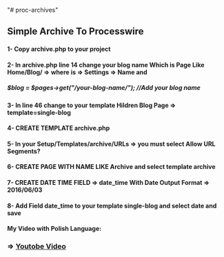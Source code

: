 "# proc-archives" 
## Simple Archive To Processwire

#### 1- Copy archive.php to your project
#### 2- In archive.php line 14 change your blog name Which is Page Like Home/Blog/ => where is => Settings => Name and
##### $blog = $pages->get("/your-blog-name/"); //Add your blog name
#### 3- In line 46 change to your template Hildren Blog Page => template=single-blog 
#### 4- CREATE TEMPLATE archive.php
#### 5- In your Setup/Templates/archive/URLs => you must select Allow URL Segments?
#### 6- CREATE PAGE WITH NAME LIKE Archive and select template archive
#### 7- CREATE DATE TIME FIELD => date_time With Date Output Format => 2016/06/03
#### 8- Add Field date_time to your template single-blog and select date and save
#### My Video with Polish Language:
### => [Youtobe Video](https://www.youtube.com/watch?v=Fz4lKI0EKac&feature=youtu.be)
